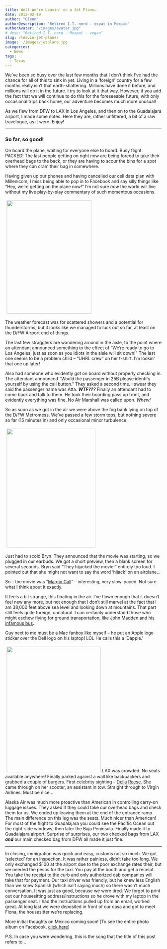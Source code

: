 ```yaml
---
title: Well We're Leavin' on a Jet Plane…
date: 2012-02-19
author: "Glenn"
authorDescription: "Retired I.T. nerd - expat in Mexico"
authorAvatar: "/images/avatar.jpg"
# desc: "Retired I.T. nerd - Mexpat - vegan"
slug: /leavin-jet-plane/
image:  /images/jetplane.jpg
categories:
  - News
tags:
  - Texas
---
```

We’ve been so busy over the last few months that I don’t think I’ve had the chance for all of this to sink in yet. Living in a ‘foreign’ country for a few months really isn’t that earth-shattering. Millions have done it before, and millions will do it in the future. I try to look at it that way. However, if you add the fact that we will continue to do this for the foreseeable future, with only occasional trips back home, our adventure becomes much more unusual!

As we flew from DFW to LAX in Los Angeles, and then on to the Guadalajara airport, I made some notes. Here they are, rather unfiltered, a bit of a raw travelogue, as it were. Enjoy!

* * *

### So far, so good!

On board the plane, waiting for everyone else to board. Busy flight. PACKED! The last people getting on right now are being forced to take their overhead bags to the back, or they are having to scour the bins for a spot where they can cram their bag in somewhere.

Having given up our phones and having cancelled our cell data plan with Millenicom, I miss being able to pop in to Facebook and say silly things like “Hey, we’re getting on the plane now!” I’m not sure *how* the world will live without my live play-by-play commentary of such momentous occasions.

<img class="alignright" style="margin: 5px;" title="I've looked at rainbows from both sides now" src="https://fbcdn-sphotos-a.akamaihd.net/hphotos-ak-ash4/420901_10151301707525437_648515436_22943658_1789912786_n.jpg" alt="" width="272" height="363" />

The weather forecast was for scattered showers and a potential for thunderstorms, but it looks like we managed to luck out so far, at least on the D/FW Airport end of things.

The last few stragglers are wandering around in the aisle, to the point where an attendant announced something to the effect of “We’re ready to go to Los Angeles, just as soon as you idiots in the aisle will sit down!” The last one seems to be a problem child – “UHRL crew” on her t-shirt. I’m lookin' that one up later!

Also had someone who evidently got on board without properly checking in. The attendant announced “Would the passenger in 25B please identify yourself by using the call button.” They asked a second time. I swear they said the passenger name was Atta. ***WTF???*** Finally an attendant had to come back and talk to them. He took their boarding pass up front, and evidently everything was fine. No Air Marshall was called upon. *Whew!*

So as soon as we got in the air we were above the fog bank lying on top of the D/FW Metromess. We’ve passed a few storm tops, but nothing severe so far (15 minutes in) and only occasional minor turbulence.

<img class="alignleft" style="margin: 5px;" title="clouds from above" src="https://fbcdn-sphotos-a.akamaihd.net/hphotos-ak-ash4/403001_10151301707975437_648515436_22943660_406038730_n.jpg" alt="" width="285" height="381" />

Just had to scold Bryn. They announced that the movie was starting, so we plugged in our earbuds. We got a short preview, then a blank screen for several seconds. Bryn said “They hijacked the movie!” entirely too loud. I pointed out that she might not want to say the word ‘hijack’ on an airplane…

So – the movie was “[Margin Call][1]” – interesting, very slow-paced. Not sure what I think about it exactly.

It feels a bit strange, this floating in the air. I’ve flown enough that it doesn’t feel new any more, but not enough that I don’t still marvel at the fact that I am 38,000 feet above sea level and looking down at mountains. That part still feels quite foreign, unnatural. I can certainly understand those who might eschew flying for ground transportation, like [John Madden and his infamous bus][2].

Guy next to me must be a Mac fanboy like myself – he put an Apple logo sticker over the Dell logo on his laptop! LOL He calls this a ‘Dapple.’

<img class="alignright" style="margin: 5px;" title="backpackin' it" src="https://fbcdn-sphotos-a.akamaihd.net/hphotos-ak-ash4/416907_10151301707790437_648515436_22943659_884868799_n.jpg" alt="" width="302" height="403" />LAX was crowded. No seats available anywhere! Finally parked against a wall like backpackers and grabbed a couple of burgers. First celebrity sighting – [Della Reese][3]. She came through on her scooter, an assistant in tow. Straight through to Virgin Airlines. Must be nice…

Alaska Air was much more proactive than American in controlling carry-on luggage issues. They asked if they could take our overhead bags and check them for us. We ended up leaving them at the end of the entrance ramp. The main difference on this leg was the seats. Much nicer than American! For most of the flight to Guadalajara you could see the Pacific Ocean out the right-side windows, then later the Baja Peninsula. Finally made it to Guadalajara airport. Surprise of surprises, our two checked bags from LAX ***and*** our main checked bag from DFW all made it just fine.

* * *

In closing, immigration was quick and easy, customs not so much. We got ‘selected’ for an inspection. It was rather painless, didn’t take too long. We only exchanged $100 at the airport due to the poor exchange rates their, but we needed the pesos for the taxi. You pay at the booth and get a receipt. You take the receipt to the curb and only authorized cab companies will take that for payment. Our taxi driver was friendly, but he knew less English than we knew Spanish (which isn’t saying much) so there wasn’t much conversation. It was just as good, because we were tired. We forgot to print out our housesitting address/instructions so he drove with my laptop in the passenger seat. I had the instructions pulled up from an email, worked great. At long last we were deposited in front of our casa and got to meet Fiona, the housesitter we’re replacing.

More initial thoughts on Mexico coming soon! [To see the entire photo album on Facebook, <a title="Mexico" href="https://www.facebook.com/media/set/?set=a.10151301705880437.810817.648515436&type=3" target="_blank">click here</a>]

P.S. In case you were wondering, this is the song that the title of this post refers to...



&nbsp;

 [1]: https://en.wikipedia.org/wiki/Margin_Call
 [2]: https://en.wikipedia.org/wiki/John_Madden#Fear_of_flying
 [3]: https://en.wikipedia.org/wiki/Della_Reese